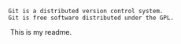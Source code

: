 ```
Git is a distributed version control system.
Git is free software distributed under the GPL.
```

​	This is my readme.